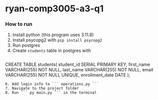 # ryan-comp3005-a3-q1
### How to run
1. Install python (this program uses 3.11.8)
2. Install psycopg2 with ``` pip install psycopg2 ```
3. Run postgres
4. Create ```students``` table in postgres with
   ```
CREATE TABLE students(
	student_id SERIAL PRIMARY KEY,
	first_name VARCHAR(255) NOT NULL,
	last_name VARCHAR(255) NOT NULL,
	email VARCHAR(255) NOT NULL UNIQUE,
	enrollment_date DATE
);
   ```
6. Add login info to ``` operations.py ```
7. Navigate to the project folder
8. Run ``` py main.py ``` in the terminal
